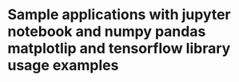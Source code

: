 # Sample applications with jupyter notebook and numpy pandas matplotlip and tensorflow library usage examples
